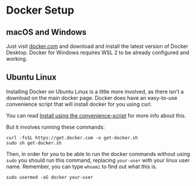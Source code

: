 # Docker Setup

## macOS and Windows

Just visit [docker.com] and download and install the latest
version of Docker Desktop.  Docker for Windows requires WSL 2 to be already
configured and working.

## Ubuntu Linux

Installing Docker on Ubuntu Linux is a little more involved, as there isn't a
download on the main docker page. Docker does have an easy-to-use
convenience script that will install docker for you using curl.

You can read [Install using the convenience-script] for more info about this.

But it involves running these commands:

```shell
curl -fsSL https://get.docker.com -o get-docker.sh
sudo sh get-docker.sh
```

Then, in order for you to be able to run the docker commands without using `sudo`
you should run this command, replacing `your-user` with your linux user name. Remember, you can type `whoami` to find out what this is.

```shell
sudo usermod -aG docker your-user
```

[docker.com]: https://docker.com
[Install using the convenience-script]: https://docs.docker.com/engine/install/ubuntu/#install-using-the-convenience-script
